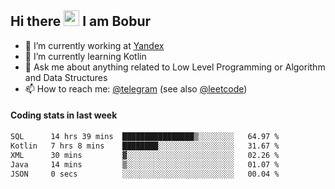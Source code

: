 ## Hi there <img src="https://media.giphy.com/media/hvRJCLFzcasrR4ia7z/giphy.gif" width="25px" height="25px"> I am Bobur

- 💼 I’m currently working at [Yandex](https://yandex.ru/)
- 🌱 I’m currently learning Kotlin
- 💬 Ask me about anything related to Low Level Programming or Algorithm and Data Structures
- 📫 How to reach me: [@telegram](https://t.me/octoant) (see also [@leetcode](https://leetcode.com/octoant/))    

#### Coding stats in last week

<!--START_SECTION:waka-->

```txt
SQL      14 hrs 39 mins  ████████████████▒░░░░░░░░   64.97 %
Kotlin   7 hrs 8 mins    ████████░░░░░░░░░░░░░░░░░   31.67 %
XML      30 mins         ▓░░░░░░░░░░░░░░░░░░░░░░░░   02.26 %
Java     14 mins         ▒░░░░░░░░░░░░░░░░░░░░░░░░   01.07 %
JSON     0 secs          ░░░░░░░░░░░░░░░░░░░░░░░░░   00.04 %
```

<!--END_SECTION:waka-->
